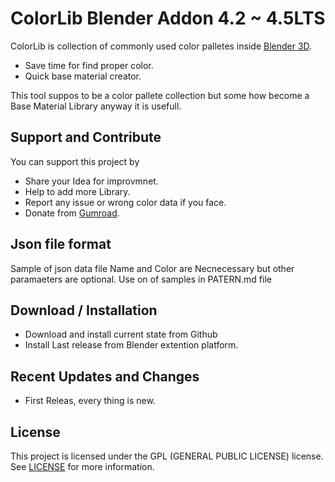 
# ColorLib Blender Addon 4.2 ~ 4.5LTS
ColorLib is collection of commonly used color palletes inside [Blender 3D](https://www.blender.org/).

* Save time for find proper color.
* Quick base material creator.

This tool suppos to be a color pallete collection but some how become a Base Material Library anyway it is usefull.

## Support and Contribute
You can support this project by
* Share your Idea for improvmnet.
* Help to add more Library.
* Report any issue or wrong color data if you face.
* Donate from [Gumroad](https://nevilart.gumroad.com/l/ColorLip).

## Json file format
Sample of json data file
Name and Color are Necnecessary but other paramaeters are optional.
Use on of samples in PATERN.md file


## Download / Installation
* Download and install current state from Github
* Install Last release from Blender extention platform.

## Recent Updates and Changes
* First Releas, every thing is new.

## License
This project is licensed under the GPL (GENERAL PUBLIC LICENSE) license. See [LICENSE](https://www.gnu.org/licenses/gpl-3.0.en.html) for more information.
